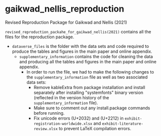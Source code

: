 # gaikwad_nellis_reproduction
 Revised Reproduction Package for Gaikwad and Nellis (2021) 
 
`revised_reproduction_packahe_for_gaikwad_nellis(2021)` contains all the files for the reproduction package. 
- `dataverse_files` is the folder with the data sets and code required to produce the tables and figures in the main paper and online appendix.
  - `supplementary_information` contains the code for cleaning the data and producing all the tables and figures in the main paper and online appendix.
    - In order to run the file, we had to make the following changes to the `supplementary_information` file as well as two associated data sets: 
      - Remove kableExtra from package installation and install separately after installing "systemfonts" binary version (reflected in the version history of the `supplementary_information` file).
      - Make sure to comment out any install.package commands before running.
      - Fix unicode errors (U+2032) and (U+2212) in `exhibit-registration-worldwide.xlsx` and `exhibit-literature-review.xlsx` to prevent LaTeX compilation errors. 
